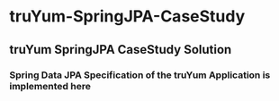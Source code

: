 # truYum-SpringJPA-CaseStudy 
## truYum SpringJPA CaseStudy Solution
### Spring Data JPA Specification of the truYum Application is implemented here
